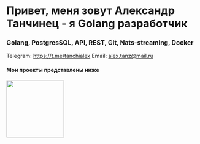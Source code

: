 




<h1>
  Привет, меня зовут Александр Танчинец - я Golang разработчик 




<h3>Golang, PostgresSQL, API, REST, Git, Nats-streaming, Docker</h3>


Telegram: https://t.me/tanchialex
Email: alex.tanz@mail.ru
<h4>
Мои проекты представлены ниже 
</h4>
  <img src="https://media3.giphy.com/media/v1.Y2lkPTc5MGI3NjExaXljcHZxN3hpajNjZXMyMWVqY2ZrcmRubDhqdXU0MXp3ZGI4MWRvZCZlcD12MV9pbnRlcm5hbF9naWZfYnlfaWQmY3Q9Zw/kWLPNb36rT1afK6qjc/giphy.gif"width="150" height="150">
